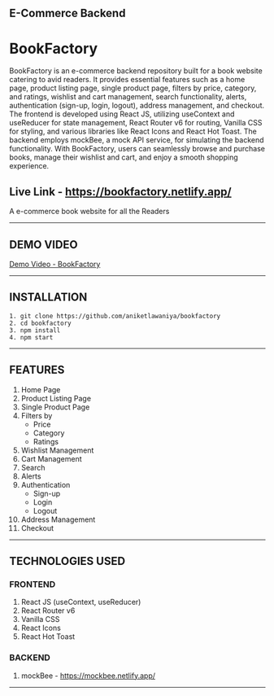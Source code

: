 ## E-Commerce Backend

# BookFactory

BookFactory is an e-commerce backend repository built for a book website catering to avid readers. It provides essential features such as a home page, product listing page, single product page, filters by price, category, and ratings, wishlist and cart management, search functionality, alerts, authentication (sign-up, login, logout), address management, and checkout. The frontend is developed using React JS, utilizing useContext and useReducer for state management, React Router v6 for routing, Vanilla CSS for styling, and various libraries like React Icons and React Hot Toast. The backend employs mockBee, a mock API service, for simulating the backend functionality. With BookFactory, users can seamlessly browse and purchase books, manage their wishlist and cart, and enjoy a smooth shopping experience.

## Live Link - https://bookfactory.netlify.app/

A e-commerce book website for all the Readers

---

## DEMO VIDEO

[Demo Video - BookFactory](https://www.loom.com/share/a02850df8f7342d58e9c0379a9209ffc)

---

## INSTALLATION

```
1. git clone https://github.com/aniketlawaniya/bookfactory
2. cd bookfactory
3. npm install
4. npm start
```

---

## FEATURES

1. Home Page
2. Product Listing Page
3. Single Product Page
4. Filters by
   - Price
   - Category
   - Ratings
5. Wishlist Management
6. Cart Management
7. Search
8. Alerts
9. Authentication
   - Sign-up
   - Login
   - Logout
10. Address Management
11. Checkout

---

## TECHNOLOGIES USED

### FRONTEND

1. React JS (useContext, useReducer)
2. React Router v6
3. Vanilla CSS
4. React Icons
5. React Hot Toast

### BACKEND

1. mockBee - https://mockbee.netlify.app/

---
